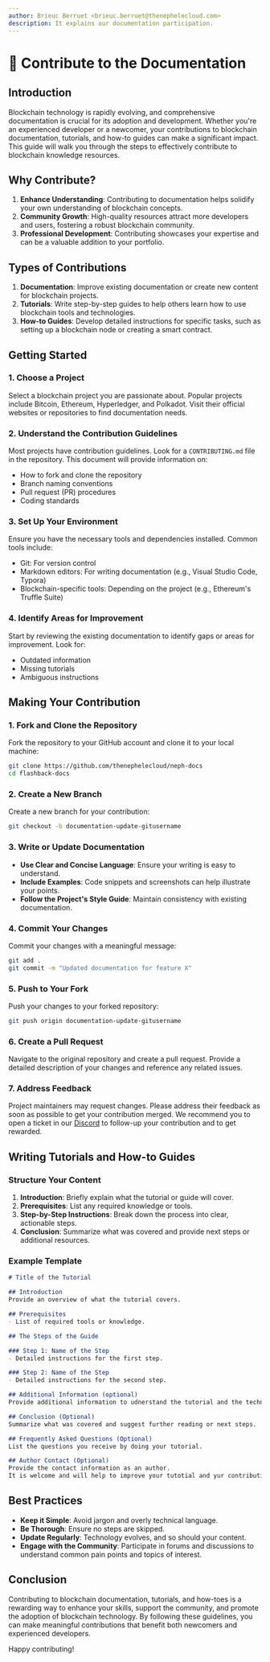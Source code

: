 ```yaml
---
author: Brieuc Berruet <brieuc.berruet@thenephelecloud.com>
description: It explains our documentation participation.
---
```


# 🙌 Contribute to the Documentation

## Introduction

Blockchain technology is rapidly evolving, and comprehensive documentation is crucial for its adoption and development. Whether you're an experienced developer or a newcomer, your contributions to blockchain documentation, tutorials, and how-to guides can make a significant impact. This guide will walk you through the steps to effectively contribute to blockchain knowledge resources.

## Why Contribute?

1. **Enhance Understanding**: Contributing to documentation helps solidify your own understanding of blockchain concepts.
2. **Community Growth**: High-quality resources attract more developers and users, fostering a robust blockchain community.
3. **Professional Development**: Contributing showcases your expertise and can be a valuable addition to your portfolio.

## Types of Contributions

1. **Documentation**: Improve existing documentation or create new content for blockchain projects.
2. **Tutorials**: Write step-by-step guides to help others learn how to use blockchain tools and technologies.
3. **How-to Guides**: Develop detailed instructions for specific tasks, such as setting up a blockchain node or creating a smart contract.

## Getting Started

### 1. Choose a Project

Select a blockchain project you are passionate about. Popular projects include Bitcoin, Ethereum, Hyperledger, and Polkadot. Visit their official websites or repositories to find documentation needs.

### 2. Understand the Contribution Guidelines

Most projects have contribution guidelines. Look for a `CONTRIBUTING.md` file in the repository. This document will provide information on:

* How to fork and clone the repository
* Branch naming conventions
* Pull request (PR) procedures
* Coding standards

### 3. Set Up Your Environment

Ensure you have the necessary tools and dependencies installed. Common tools include:

* Git: For version control
* Markdown editors: For writing documentation (e.g., Visual Studio Code, Typora)
* Blockchain-specific tools: Depending on the project (e.g., Ethereum's Truffle Suite)

### 4. Identify Areas for Improvement

Start by reviewing the existing documentation to identify gaps or areas for improvement. Look for:

* Outdated information
* Missing tutorials
* Ambiguous instructions

## Making Your Contribution

### 1. Fork and Clone the Repository

Fork the repository to your GitHub account and clone it to your local machine:

```bash
git clone https://github.com/thenephelecloud/neph-docs
cd flashback-docs
```

### 2. Create a New Branch

Create a new branch for your contribution:

```bash
git checkout -b documentation-update-gitusername
```

### 3. Write or Update Documentation

* **Use Clear and Concise Language**: Ensure your writing is easy to understand.
* **Include Examples**: Code snippets and screenshots can help illustrate your points.
* **Follow the Project's Style Guide**: Maintain consistency with existing documentation.

### 4. Commit Your Changes

Commit your changes with a meaningful message:

```bash
git add .
git commit -m "Updated documentation for feature X"
```

### 5. Push to Your Fork

Push your changes to your forked repository:

```bash
git push origin documentation-update-gitusername
```

### 6. Create a Pull Request

Navigate to the original repository and create a pull request. Provide a detailed description of your changes and reference any related issues.

### 7. Address Feedback

Project maintainers may request changes. Please address their feedback as soon as possible to get your contribution merged. We recommend you to open a ticket in our [Discord](https://discord.gg/yy8kyM5qFB) to follow-up your contribution and to get rewarded.

## Writing Tutorials and How-to Guides

### Structure Your Content

1. **Introduction**: Briefly explain what the tutorial or guide will cover.
2. **Prerequisites**: List any required knowledge or tools.
3. **Step-by-Step Instructions**: Break down the process into clear, actionable steps.
4. **Conclusion**: Summarize what was covered and provide next steps or additional resources.

### Example Template

```markdown
# Title of the Tutorial

## Introduction
Provide an overview of what the tutorial covers.

## Prerequisites
- List of required tools or knowledge.

## The Steps of the Guide

### Step 1: Name of the Step
- Detailed instructions for the first step.

### Step 2: Name of the Step
- Detailed instructions for the second step.

## Additional Information (optional)
Provide additional information to udnerstand the tutorial and the technology.

## Conclusion (Optional)
Summarize what was covered and suggest further reading or next steps.

## Frequently Asked Questions (Optional)
List the questions you receive by doing your tutorial. 

## Author Contact (Optional)
Provide the contact information as an author. 
It is welcome and will help to improve your tutotial and yur contribution.
```

## Best Practices

* **Keep it Simple**: Avoid jargon and overly technical language.
* **Be Thorough**: Ensure no steps are skipped.
* **Update Regularly**: Technology evolves, and so should your content.
* **Engage with the Community**: Participate in forums and discussions to understand common pain points and topics of interest.

## Conclusion

Contributing to blockchain documentation, tutorials, and how-toes is a rewarding way to enhance your skills, support the community, and promote the adoption of blockchain technology. By following these guidelines, you can make meaningful contributions that benefit both newcomers and experienced developers.

Happy contributing!
